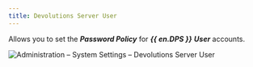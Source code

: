 ```yaml
---
title: Devolutions Server User
---
```

Allows you to set the ***Password Policy*** for ***{{ en.DPS }}*** ***User*** accounts. 

![Administration – System Settings – Devolutions Server User](/img/en/server/ServerOp8075.png)